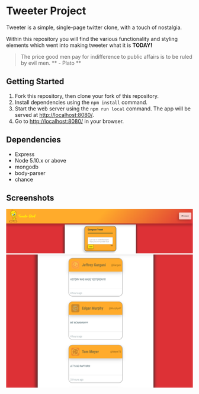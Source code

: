 # Tweeter Project

Tweeter is a simple, single-page twitter clone, with a touch of nostalgia.

Within this repository you will find the various functionality and styling elements which went into making tweeter what it is **TODAY!**

>The price good men pay for indifference to public affairs is to be ruled by evil men. 
** - Plato **

## Getting Started

1. Fork this repository, then clone your fork of this repository.
2. Install dependencies using the `npm install` command.
3. Start the web server using the `npm run local` command. The app will be served at <http://localhost:8080/>.
4. Go to <http://localhost:8080/> in your browser.

## Dependencies

- Express
- Node 5.10.x or above
- mongodb
- body-parser
- chance

## Screenshots

!["Screenshot of previously posted tweets"](https://github.com/Aidanchase/tweeter/blob/master/docs/nav-bar-and-compose-tweet.png?raw=true)
!["Screenshot of compose tweets section!"](https://github.com/Aidanchase/tweeter/blob/master/docs/Past-tweets.png?raw=true)
